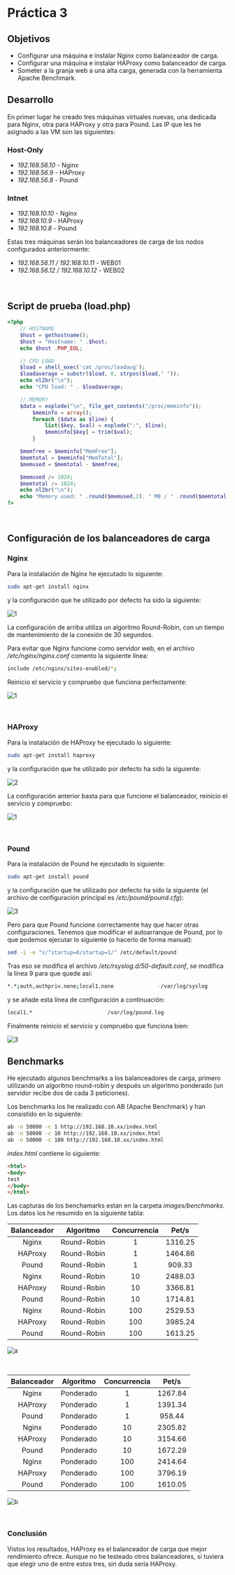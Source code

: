 # Práctica 3

## Objetivos

- Configurar una máquina e instalar Nginx como balanceador de carga.
- Configurar una máquina e instalar HAProxy como balanceador de carga.
- Someter a la granja web a una alta carga, generada con la herramienta Apache
Benchmark.

## Desarrollo
En primer lugar he creado tres máquinas virtuales nuevas, una dedicada para Nginx, otra para HAProxy y otra para Pound. Las IP que les he asignado a las VM son las siguientes:

### Host-Only

- *192.168.56.10* - Nginx
- *192.168.56.9* - HAProxy
- *192.168.56.8* - Pound

### Intnet

- *192.168.10.10* - Nginx
- *192.168.10.9* - HAProxy
- *192.168.10.8* - Pound

Estas tres máquinas serán los balanceadores de carga de los nodos configurados anteriormente:

- *192.168.56.11 / 192.168.10.11* - WEB01
- *192.168.56.12 / 192.168.10.12* - WEB02

<br>

## Script de prueba (load.php)

```php
<?php
	// HOSTNAME
	$host = gethostname();
	$host = "Hostname: " .$host;
	echo $host .PHP_EOL;

	// CPU LOAD
	$load = shell_exec('cat /proc/loadavg');
	$loadaverage = substr($load, 0, strpos($load," "));
	echo nl2br("\n");
	echo "CPU load: " . $loadaverage;

	// MEMORY
	$data = explode("\n", file_get_contents("/proc/meminfo"));
    	$meminfo = array();
    	foreach ($data as $line) {
        	list($key, $val) = explode(":", $line);
        	$meminfo[$key] = trim($val);
    	}

	$memfree = $meminfo["MemFree"];
	$memtotal = $meminfo["MemTotal"];
	$memused = $memtotal - $memfree;

	$memused /= 1024;
	$memtotal /= 1024;
	echo nl2br("\n");
	echo "Memory used: " .round($memused,2). " MB / " .round($memtotal, 2). " MB";
?>
```

<br>

## Configuración de los balanceadores de carga

### Nginx

Para la instalación de Nginx he ejecutado lo siguiente:

```bash
sudo apt-get install nginx
```

y la configuración que he utilizado por defecto ha sido la siguiente:

![1](https://github.com/harvestcore/SWAP/blob/master/practicas/p3/images/nginx_config.PNG)

La configuración de arriba utiliza un algoritmo Round-Robin, con un tiempo de mantenimiento de la conexión de 30 segundos.

Para evitar que Nginx funcione como servidor web, en el archivo */etc/nginx/nginx.conf* comento la siguiente línea:

```bash
include /etc/nginx/sites-enabled/*;
```

Reinicio el servicio y compruebo que funciona perfectamente:

![1](https://github.com/harvestcore/SWAP/blob/master/practicas/p3/images/nginx_working.PNG)

<br>

### HAProxy

Para la instalación de HAProxy he ejecutado lo siguiente:

```bash
sudo apt-get install haproxy
```

y la configuración que he utilizado por defecto ha sido la siguiente:

![2](https://github.com/harvestcore/SWAP/blob/master/practicas/p3/images/haproxy_config.PNG)

La configuración anterior basta para que funcione el balanceador, reinicio el servicio y compruebo:

![1](https://github.com/harvestcore/SWAP/blob/master/practicas/p3/images/haproxy_working.PNG)

<br>

### Pound

Para la instalación de Pound he ejecutado lo siguiente:

```bash
sudo apt-get install pound
```

y la configuración que he utilizado por defecto ha sido la siguiente (el archivo de configuración principal es */etc/pound/pound.cfg*):

![3](https://github.com/harvestcore/SWAP/blob/master/practicas/p3/images/pound_config.PNG)

Pero para que Pound funcione correctamente hay que hacer otras configuraciones. Tenemos que modificar el autoarranque de Pound, por lo que podemos ejecutar lo siguiente (o hacerlo de forma manual):

```bash
sed -i -e "s/^startup=0/startup=1/" /etc/default/pound
```

Tras eso se modifica el archivo */etc/rsyslog.d/50-default.conf*, se modifica la línea 9 para que quede así:

```bash
*.*;auth,authpriv.none;local1.none              -/var/log/syslog
```

y se añade esta línea de configuración a continuación:

```bash
local1.*                        /var/log/pound.log
```

Finalmente reinicio el servicio y compruebo que funciona bien:

![3](https://github.com/harvestcore/SWAP/blob/master/practicas/p3/images/pound_working.PNG)


## Benchmarks

He ejecutado algunos benchmarks a los balanceadores de carga, primero utilizando un algoritmo round-robin y después un algoritmo ponderado (un servidor recibe dos de cada 3 peticiones).

Los benchmarks los he realizado con AB (Apache Benchmark) y han consistido en lo siguiente:

```bash
ab -n 50000 -c 1 http://192.168.10.xx/index.html
ab -n 50000 -c 10 http://192.168.10.xx/index.html
ab -n 50000 -c 100 http://192.168.10.xx/index.html
```

*index.html* contiene lo siguiente:
```html
<html>
<body>
test
</body>
</html>
```

Las capturas de los benchamarks estan en la carpeta *images/benchmarks*. Los datos los he resumido en la siguiente tabla:

| Balanceador | Algoritmo   | Concurrencia | Pet/s   |
|:-----------:|:-----------:| :-----------:|:-------:|
| Nginx       | Round-Robin | 1            | 1316.25 |
| HAProxy     | Round-Robin | 1            | 1464.86 |
| Pound       | Round-Robin | 1            | 909.33  |
| Nginx       | Round-Robin | 10           | 2488.03 |
| HAProxy     | Round-Robin | 10           | 3366.81 |
| Pound       | Round-Robin | 10           | 1714.81 |
| Nginx       | Round-Robin | 100          | 2529.53 |
| HAProxy     | Round-Robin | 100          | 3985.24 |
| Pound       | Round-Robin | 100          | 1613.25 |

![a](https://github.com/harvestcore/SWAP/tree/master/practicas/p3/images/round-robin/grafico_round-robin.PNG)

<br>

| Balanceador | Algoritmo | Concurrencia | Pet/s   |
|:-----------:|:---------:| :-----------:|:-------:|
| Nginx       | Ponderado | 1            | 1267.84 |
| HAProxy     | Ponderado | 1            | 1391.34 |
| Pound       | Ponderado | 1            | 958.44  |
| Nginx       | Ponderado | 10           | 2305.82 |
| HAProxy     | Ponderado | 10           | 3154.66 |
| Pound       | Ponderado | 10           | 1672.29 |
| Nginx       | Ponderado | 100          | 2414.64 |
| HAProxy     | Ponderado | 100          | 3796.19 |
| Pound       | Ponderado | 100          | 1610.05 |

![b](https://github.com/harvestcore/SWAP/tree/master/practicas/p3/images/ponderado/grafica_ponderado.PNG)

<br>

### Conclusión
Vistos los resultados, HAProxy es el balanceador de carga que mejor rendimiento ofrece. Aunque no he testeado otros balanceadores, si tuviera que elegir uno de entre estos tres, sin duda sería HAProxy.
